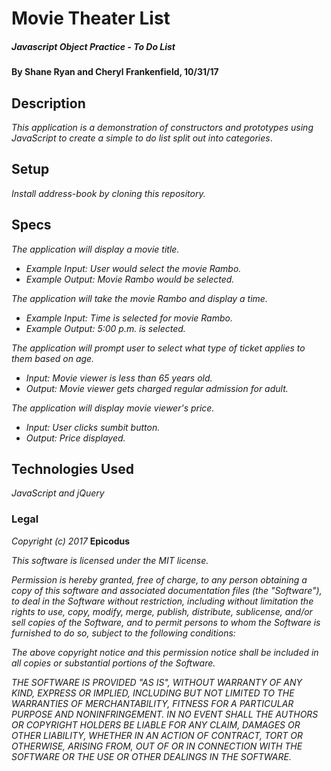 # Movie Theater List

##### Javascript Object Practice - To Do List

#### By Shane Ryan and Cheryl Frankenfield, 10/31/17

## Description

_This application is a demonstration of constructors and prototypes using JavaScript to create a simple to do list split out into categories_.

## Setup

_Install address-book by cloning this repository._

## Specs

_The application will display a movie title._
* _Example Input: User would select the movie Rambo._
* _Example Output: Movie Rambo would be selected._

_The application will take the movie Rambo and display a time._
* _Example Input: Time is selected for movie Rambo._
* _Example Output: 5:00 p.m. is selected._

_The application will prompt user to select what type of ticket applies to them based on age._
* _Input: Movie viewer is less than 65 years old._
* _Output: Movie viewer gets charged regular admission for adult._

_The application will display movie viewer's price._
* _Input: User clicks sumbit button._
* _Output: Price displayed._


## Technologies Used

_JavaScript and jQuery_

### Legal

_Copyright (c) 2017_ **Epicodus**

_This software is licensed under the MIT license._

_Permission is hereby granted, free of charge, to any person obtaining a copy
of this software and associated documentation files (the "Software"), to deal
in the Software without restriction, including without limitation the rights
to use, copy, modify, merge, publish, distribute, sublicense, and/or sell
copies of the Software, and to permit persons to whom the Software is
furnished to do so, subject to the following conditions:_

_The above copyright notice and this permission notice shall be included in
all copies or substantial portions of the Software._

_THE SOFTWARE IS PROVIDED "AS IS", WITHOUT WARRANTY OF ANY KIND, EXPRESS OR
IMPLIED, INCLUDING BUT NOT LIMITED TO THE WARRANTIES OF MERCHANTABILITY,
FITNESS FOR A PARTICULAR PURPOSE AND NONINFRINGEMENT. IN NO EVENT SHALL THE
AUTHORS OR COPYRIGHT HOLDERS BE LIABLE FOR ANY CLAIM, DAMAGES OR OTHER
LIABILITY, WHETHER IN AN ACTION OF CONTRACT, TORT OR OTHERWISE, ARISING FROM,
OUT OF OR IN CONNECTION WITH THE SOFTWARE OR THE USE OR OTHER DEALINGS IN
THE SOFTWARE._
